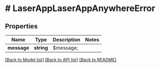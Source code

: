 # # LaserAppLaserAppAnywhereError

## Properties

Name | Type | Description | Notes
------------ | ------------- | ------------- | -------------
**message** | **string** | $message; | 

[[Back to Model list]](../../README.md#documentation-for-models) [[Back to API list]](../../README.md#documentation-for-api-endpoints) [[Back to README]](../../README.md)


